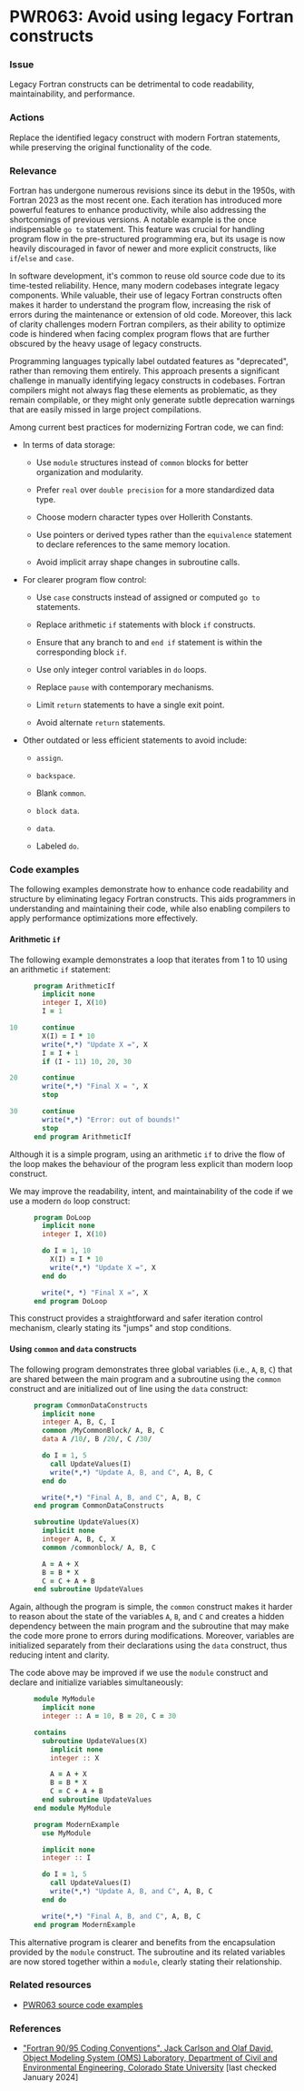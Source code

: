 # PWR063: Avoid using legacy Fortran constructs

### Issue

Legacy Fortran constructs can be detrimental to code readability,
maintainability, and performance.

### Actions

Replace the identified legacy construct with modern Fortran statements, while
preserving the original functionality of the code.

### Relevance

Fortran has undergone numerous revisions since its debut in the 1950s, with
Fortran 2023 as the most recent one. Each iteration has introduced more powerful
features to enhance productivity, while also addressing the shortcomings of
previous versions. A notable example is the once indispensable `go to`
statement. This feature was crucial for handling program flow in the
pre-structured programming era, but its usage is now heavily discouraged in
favor of newer and more explicit constructs, like `if`/`else` and `case`.

In software development, it's common to reuse old source code due to its
time-tested reliability. Hence, many modern codebases integrate legacy
components. While valuable, their use of legacy Fortran constructs often makes
it harder to understand the program flow, increasing the risk of errors during
the maintenance or extension of old code. Moreover, this lack of clarity
challenges modern Fortran compilers, as their ability to optimize code is
hindered when facing complex program flows that are further obscured by the
heavy usage of legacy constructs.

Programming languages typically label outdated features as "deprecated", rather
than removing them entirely. This approach presents a significant challenge in
manually identifying legacy constructs in codebases. Fortran compilers might not
always flag these elements as problematic, as they remain compilable, or they
might only generate subtle deprecation warnings that are easily missed in large
project compilations.

Among current best practices for modernizing Fortran code, we can find:

* In terms of data storage:

  * Use `module` structures instead of `common` blocks for better organization
  and modularity.

  * Prefer `real` over `double precision` for a more standardized data type.

  * Choose modern character types over Hollerith Constants.

  * Use pointers or derived types rather than the `equivalence` statement to
  declare references to the same memory location.

  * Avoid implicit array shape changes in subroutine calls.

* For clearer program flow control:

  * Use `case` constructs instead of assigned or computed `go to` statements.

  * Replace arithmetic `if` statements with block `if` constructs.

  * Ensure that any branch to and `end if` statement is within the corresponding
  block `if`.

  * Use only integer control variables in `do` loops.

  * Replace `pause` with contemporary mechanisms.

  * Limit `return` statements to have a single exit point.

  * Avoid alternate `return` statements.

* Other outdated or less efficient statements to avoid include:

  * `assign`.

  * `backspace`.

  * Blank `common`.

  * `block data`.

  * `data`.

  * Labeled `do`.

### Code examples

The following examples demonstrate how to enhance code readability and structure
by eliminating legacy Fortran constructs. This aids programmers in understanding
and maintaining their code, while also enabling compilers to apply performance
optimizations more effectively.

#### Arithmetic `if`

The following example demonstrates a loop that iterates from 1 to 10 using an
arithmetic `if` statement:

```f90
      program ArithmeticIf
        implicit none
        integer I, X(10)
        I = 1

10      continue
        X(I) = I * 10
        write(*,*) "Update X =", X
        I = I + 1
        if (I - 11) 10, 20, 30

20      continue
        write(*,*) "Final X = ", X
        stop

30      continue
        write(*,*) "Error: out of bounds!"
        stop
      end program ArithmeticIf
```

Although it is a simple program, using an arithmetic `if` to drive the flow of
the loop makes the behaviour of the program less explicit than modern loop
construct.

We may improve the readability, intent, and maintainability of the code if we
use a modern `do` loop construct:

```f90
      program DoLoop
        implicit none
        integer I, X(10)

        do I = 1, 10
          X(I) = I * 10
          write(*,*) "Update X =", X
        end do

        write(*, *) "Final X =", X
      end program DoLoop
```

This construct provides a straightforward and safer iteration control mechanism,
clearly stating its "jumps" and stop conditions.

#### Using `common` and `data` constructs

The following program demonstrates three global variables (i.e., `A`, `B`, `C`)
that are shared between the main program and a subroutine using the `common`
construct and are initialized out of line using the `data` construct:

```f90
      program CommonDataConstructs
        implicit none
        integer A, B, C, I
        common /MyCommonBlock/ A, B, C
        data A /10/, B /20/, C /30/

        do I = 1, 5
          call UpdateValues(I)
          write(*,*) "Update A, B, and C", A, B, C
        end do

        write(*,*) "Final A, B, and C", A, B, C
      end program CommonDataConstructs

      subroutine UpdateValues(X)
        implicit none
        integer A, B, C, X
        common /commonblock/ A, B, C

        A = A + X
        B = B * X
        C = C + A + B
      end subroutine UpdateValues
```

Again, although the program is simple, the `common` construct makes it harder to
reason about the state of the variables `A`, `B`, and `C` and creates a hidden
dependency between the main program and the subroutine that may make the code
more prone to errors during modifications. Moreover, variables are initialized
separately from their declarations using the `data` construct, thus reducing
intent and clarity.

The code above may be improved if we use the `module` construct and declare and
initialize variables simultaneously:

```f90
      module MyModule
        implicit none
        integer :: A = 10, B = 20, C = 30

      contains
        subroutine UpdateValues(X)
          implicit none
          integer :: X

          A = A + X
          B = B * X
          C = C + A + B
        end subroutine UpdateValues
      end module MyModule

      program ModernExample
        use MyModule

        implicit none
        integer :: I

        do I = 1, 5
          call UpdateValues(I)
          write(*,*) "Update A, B, and C", A, B, C
        end do

        write(*,*) "Final A, B, and C", A, B, C
      end program ModernExample
```

This alternative program is clearer and benefits from the encapsulation provided
by the `module` construct. The subroutine and its related variables are now
stored together within a `module`, clearly stating their relationship.

### Related resources

* [PWR063 source code examples](/Checks/PWR063)

### References

* ["Fortran 90/95 Coding Conventions", Jack Carlson and Olaf David, Object Modeling System (OMS) Laboratory, Department of Civil and Environmental Engineering, Colorado State University](https://alm.engr.colostate.edu/cb/wiki/16983)
[last checked January 2024]
